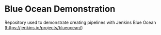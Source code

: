 # Blue Ocean Demonstration

Repository used to demonstrate creating pipelines with Jenkins Blue Ocean (https://jenkins.io/projects/blueocean/)
